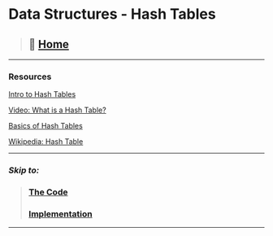 # Data Structures - Hash Tables

<a id="top"></a>

> ## 🏡 **[**Home**](../../README.md)**

---

### Resources

[Intro to Hash Tables](https://bit.ly/3qubKPj)

[Video: What is a Hash Table?](https://bit.ly/3P4iA8l)

[Basics of Hash Tables](https://bit.ly/3c6pDdV)

[Wikipedia: Hash Table](https://bit.ly/3Ccclay)

---

### *Skip to:*

> ### [The Code](README.md)
>
> ### [Implementation](README.md)

---
